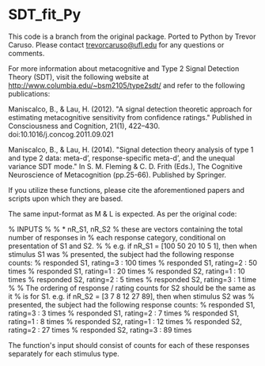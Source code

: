 # SDT_fit_Py

This code is a branch from the original package. Ported to Python by Trevor Caruso. Please contact trevorcaruso@ufl.edu for any questions or comments.

For more information about metacognitive and Type 2 Signal Detection Theory (SDT), visit the following website at http://www.columbia.edu/~bsm2105/type2sdt/ and refer to the following publications:

Maniscalco, B., & Lau, H. (2012). "A signal detection theoretic approach for estimating metacognitive sensitivity from confidence ratings." Published in Consciousness and Cognition, 21(1), 422–430. doi:10.1016/j.concog.2011.09.021

Maniscalco, B., & Lau, H. (2014). "Signal detection theory analysis of type 1 and type 2 data: meta-d’, response-specific meta-d’, and the unequal variance SDT mode." In S. M. Fleming & C. D. Frith (Eds.), The Cognitive Neuroscience of Metacognition (pp.25-66). Published by Springer.

If you utilize these functions, please cite the aforementioned papers and scripts upon which they are based.

The same input-format as M & L is expected. As per the original code:

% INPUTS
%
% * nR_S1, nR_S2
% these are vectors containing the total number of responses in
% each response category, conditional on presentation of S1 and S2.
%
% e.g. if nR_S1 = [100 50 20 10 5 1], then when stimulus S1 was
% presented, the subject had the following response counts:
% responded S1, rating=3 : 100 times
% responded S1, rating=2 : 50 times
% responded S1, rating=1 : 20 times
% responded S2, rating=1 : 10 times
% responded S2, rating=2 : 5 times
% responded S2, rating=3 : 1 time
%
% The ordering of response / rating counts for S2 should be the same as it
% is for S1. e.g. if nR_S2 = [3 7 8 12 27 89], then when stimulus S2 was
% presented, the subject had the following response counts:
% responded S1, rating=3 : 3 times
% responded S1, rating=2 : 7 times
% responded S1, rating=1 : 8 times
% responded S2, rating=1 : 12 times
% responded S2, rating=2 : 27 times
% responded S2, rating=3 : 89 times

The function's input should consist of counts for each of these responses separately for each stimulus type.
